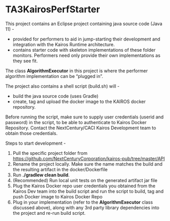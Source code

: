 # TA3KairosPerfStarter

This project contains an Eclipse project containing java source code (Java 11) - 

*  provided for performers to aid in jump-starting their development and integration with the Kairos Runtime architecture.
*  contains starter code with skeleton implementations of these folder monitors. Performers need only provide their own implementations as they see fit. 


    
The class **AlgorithmExecutor** in this project is where the performer algorithm implementation can be “plugged in”. 


The project also contains a shell script (build.sh) will - 

*  build the java source code (uses Gradle)
*  create, tag and upload the docker image to the KAIROS docker repository.  

Before running the script, make sure to supply user credentials (userid and password) in the script, to be able to authenticate to Kairos Docker Repository. 
Contact the NextCentury/CACI Kairos Development team to obtain those credentials. 

Steps to start development - 

1.  Pull the specific project folder from https://github.com/NextCenturyCorporation/kairos-pub/tree/master/API 
2.  Rename the project locally. Make sure the name matches the build and the resulting artifact in the docker/Dockerfile
3.  Run **./gradlew clean build**. 
4.  (Recommended) Run local unit tests on the generated artifact jar file
5.  Plug the Kairos Docker repo user credentials you obtained from the Kairos Dev team into the build script and run the script to build, tag and push Docker image to Kairos Docker Repo
6.  Plug in your implementation (refer to the **AlgorithmExecutor** class discussed above), along with any 3rd party library dependencies into the project and re-run build script.
